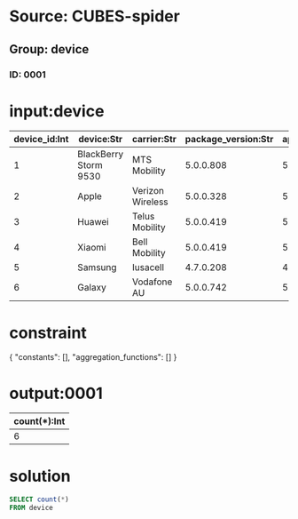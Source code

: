 # Source: CUBES-spider
## Group: device
### ID: 0001

# input:device

| device_id:Int | device:Str | carrier:Str | package_version:Str | applications:Str | software_platform:Str |
|---|---|---|---|---|---|
| 1 | BlackBerry Storm 9530 | MTS Mobility | 5.0.0.808 | 5.0.0.419 | Android |
| 2 | Apple | Verizon Wireless | 5.0.0.328 | 5.0.0.328 | iOS |
| 3 | Huawei | Telus Mobility | 5.0.0.419 | 5.0.0.419 | Android |
| 4 | Xiaomi | Bell Mobility | 5.0.0.419 | 5.0.0.419 | Android |
| 5 | Samsung | Iusacell | 4.7.0.208 | 4.7.0.151 | Android |
| 6 | Galaxy | Vodafone AU | 5.0.0.742 | 5.0.0.451 | Android |

# constraint

{
  "constants": [],
  "aggregation_functions": []
}

# output:0001

| count(*):Int |
|---|
| 6 |

# solution

```sql
SELECT count(*)
FROM device
```
